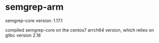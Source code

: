 # semgrep-arm

semgrep-core version: 1.17.1

compiled semgrep-core on the centos7 arrch64 version, which relies on glibc version 2.18
